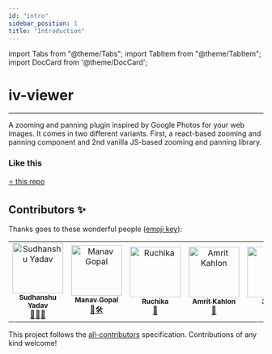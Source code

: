 ```yaml
---
id: "intro"
sidebar_position: 1
title: "Introduction"
---
```


import Tabs from "@theme/Tabs";
import TabItem from "@theme/TabItem";
import DocCard from '@theme/DocCard';

#

# iv-viewer

---

A zooming and panning plugin inspired by Google Photos for your web images. It comes in two different variants. First, a react-based zooming and panning component and 2nd vanilla JS-based zooming and panning library.

<div style={{display: "flex", gap:"12px", width:"100%",flexWrap: "wrap"}}>
<div style={{width:"48%"}}>
<DocCard item={{
      type:"link",
      label: 'react-iv-viewer',
      description: "react-iv-viewer is a React-based library for viewing images with advanced features like zooming...",
      href: "./category/react-iv-viewer",
      }}/>
</div>
<div  style={{width:"48%"}}>
<DocCard item={{
      type:"link",
      label: 'iv-viewer',
      description: 'iv-viewer is a vanilla JS-based zooming and panning plugin inspired by Google Photos for your web images...',
      href: "./category/iv-viewer",
      }}/>
    </div>
</div>

### Like this

[:star: this repo](https://github.com/s-yadav/iv-viewer)

## Contributors ✨

Thanks goes to these wonderful people ([emoji key](https://allcontributors.org/docs/en/emoji-key)):

<!-- ALL-CONTRIBUTORS-LIST:START - Do not remove or modify this section -->
<!-- prettier-ignore-start -->
<!-- markdownlint-disable -->
<table>
  <tr>
    <td align="center"><a href="https://twitter.com/_syadav"><img src="https://avatars1.githubusercontent.com/u/3096766?v=4" width="100px;" alt="Sudhanshu Yadav"/><br /><sub><b>Sudhanshu Yadav</b></sub></a><br /><a href="https://github.com/s-yadav/iv-viewer/commits?author=s-yadav" title="Author">📖🙎‍♂️</a></td>
    <td align="center"><a href="https://github.com/manav-gopal"><img src="https://avatars.githubusercontent.com/u/62497595?v=4" width="100px;" alt="Manav Gopal"/><br /><sub><b>Manav Gopal</b></sub></a><br /><a href="https://github.com/s-yadav/iv-viewer/commits?author=manav-gopal" title="Maintainer">📖🛠️</a></td>
    <td align="center"><a href="http://mozillians.org/en-US/u/ruchikabgosain/"><img src="https://avatars2.githubusercontent.com/u/30324532?v=4" width="100px;" alt="Ruchika"/><br /><sub><b>Ruchika</b></sub></a><br /><a href="https://github.com/s-yadav/iv-viewer/commits?author=ruchikabgosain" title="Contributor">📖</a></td>
    <td align="center"><a href="https://hockeycommunity.com"><img src="https://avatars0.githubusercontent.com/u/2039539?v=4" width="100px;" alt="Amrit Kahlon"/><br /><sub><b>Amrit Kahlon</b></sub></a><br /><a href="https://github.com/s-yadav/iv-viewer/commits?author=amritk" title="Contributor">📖</a></td>
    <td align="center"><a href="https://github.com/10000"><img src="https://avatars2.githubusercontent.com/u/3347256?v=4" width="100px;" alt="10000"/><br /><sub><b>10000</b></sub></a><br /><a href="https://github.com/s-yadav/iv-viewer/commits?author=10000" title="Contributor">📖</a></td>
  </tr>
</table>

<!-- markdownlint-enable -->
<!-- prettier-ignore-end -->

<!-- ALL-CONTRIBUTORS-LIST:END -->

This project follows the [all-contributors](https://github.com/all-contributors/all-contributors) specification. Contributions of any kind welcome!
